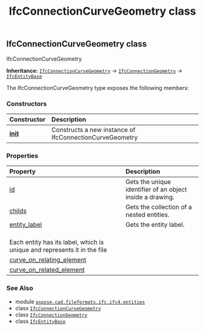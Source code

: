 ﻿---
title: IfcConnectionCurveGeometry class
second_title: Aspose.CAD for Python via .NET API References
description: 
type: docs
weight: 1210
url: /python-net/aspose.cad.fileformats.ifc.ifc4.entities/ifcconnectioncurvegeometry/
is_root: false
---

## IfcConnectionCurveGeometry class

IfcConnectionCurveGeometry



**Inheritance:** [`IfcConnectionCurveGeometry`](/cad/python-net/aspose.cad.fileformats.ifc.ifc4.entities/ifcconnectioncurvegeometry) → 
[`IfcConnectionGeometry`](/cad/python-net/aspose.cad.fileformats.ifc.ifc4.entities/ifcconnectiongeometry) → 
[`IfcEntityBase`](/cad/python-net/aspose.cad.fileformats.ifc/ifcentitybase)



The IfcConnectionCurveGeometry type exposes the following members:

### Constructors
| Constructor | Description |
| :- | :- |
| [__init__](/cad/python-net/aspose.cad.fileformats.ifc.ifc4.entities/ifcconnectioncurvegeometry/__init__/#) | Constructs a new instance of IfcConnectionCurveGeometry |


### Properties
| Property | Description |
| :- | :- |
| [id](/cad/python-net/aspose.cad.fileformats.ifc.ifc4.entities/ifcconnectioncurvegeometry/id) | Gets the unique identifier of an object inside a drawing. |
| [childs](/cad/python-net/aspose.cad.fileformats.ifc.ifc4.entities/ifcconnectioncurvegeometry/childs) | Gets the collection of a nested entities. |
| [entity_label](/cad/python-net/aspose.cad.fileformats.ifc.ifc4.entities/ifcconnectioncurvegeometry/entity_label) | Gets the entity label.<br/>Each entity has its label, which is unique and represents it in the file |
| [curve_on_relating_element](/cad/python-net/aspose.cad.fileformats.ifc.ifc4.entities/ifcconnectioncurvegeometry/curve_on_relating_element) |  |
| [curve_on_related_element](/cad/python-net/aspose.cad.fileformats.ifc.ifc4.entities/ifcconnectioncurvegeometry/curve_on_related_element) |  |



### See Also
* module [`aspose.cad.fileformats.ifc.ifc4.entities`](..)
* class [`IfcConnectionCurveGeometry`](/cad/python-net/aspose.cad.fileformats.ifc.ifc4.entities/ifcconnectioncurvegeometry)
* class [`IfcConnectionGeometry`](/cad/python-net/aspose.cad.fileformats.ifc.ifc4.entities/ifcconnectiongeometry)
* class [`IfcEntityBase`](/cad/python-net/aspose.cad.fileformats.ifc/ifcentitybase)
